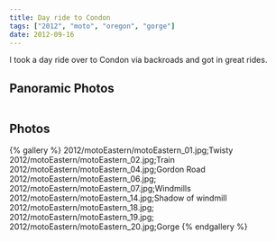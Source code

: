 ```yaml
---
title: Day ride to Condon
tags: ["2012", "moto", "oregon", "gorge"]
date: 2012-09-16
---
```

I took a day ride over to Condon via backroads and got in great rides.

<h2>Panoramic Photos</h2>
<a href="http://willprogramforfood.com/photos/onto-condon"><img alt="" src="http://willprogramforfood.com/photos/pics/panoramic/2012/motoEastern/thumb/motoEasternPano2.jpg"   class="photo"/></a>

<h2>Photos</h2>
{% gallery %} 
2012/motoEastern/motoEastern_01.jpg;Twisty
2012/motoEastern/motoEastern_02.jpg;Train
2012/motoEastern/motoEastern_04.jpg;Gordon Road
2012/motoEastern/motoEastern_06.jpg;
2012/motoEastern/motoEastern_07.jpg;Windmills
2012/motoEastern/motoEastern_14.jpg;Shadow of windmill
2012/motoEastern/motoEastern_18.jpg;
2012/motoEastern/motoEastern_19.jpg;
2012/motoEastern/motoEastern_20.jpg;Gorge
{% endgallery %}
